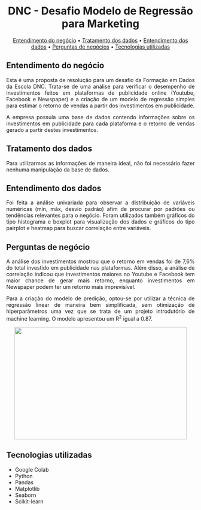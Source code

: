 <h1 align="center">DNC - Desafio Modelo de Regressão para Marketing</h1>

<p align="center">
 <a href="#entendimento-do-negócio">Entendimento do negócio</a> •
 <a href="#tratamento-dos-dados">Tratamento dos dados</a> • 
 <a href="#entendimento-dos-dados">Entendimento dos dados</a> • 
 <a href="#perguntas-de-negócio">Perguntas de negócios</a> •  
 <a href="#tecnologias-utilizadas">Tecnologias utilizadas</a
</p>

## Entendimento do negócio
<p align="justify">
Esta é uma proposta de resolução para um desafio da Formação em Dados da Escola DNC. Trata-se de uma análise para verificar o desempenho de investimentos feitos em plataformas de publicidade online (Youtube, Facebook e Newspaper) e a criação de um modelo de regressão simples para estimar o retorno de vendas a partir dos investimentos em publicidade.

<p align="justify">
A empresa possuía uma base de dados contendo informações sobre os investimentos em publicidade para cada plataforma e o retorno de vendas gerado a partir destes investimentos.

## Tratamento dos dados
<p align="justify">
Para utilizarmos as informações de maneira ideal, não foi necessário fazer nenhuma manipulação da base de dados.

## Entendimento dos dados
<p align="justify">
Foi feita a análise univariada para observar a distribuição de variáveis numéricas (mín, máx, desvio padrão) afim de procurar por padrões ou tendências relevantes para o negócio. Foram utilizados também gráficos do tipo histograma e boxplot para visualização dos dados e gráficos do tipo pairplot e heatmap para buscar correlação entre variáveis.

## Perguntas de negócio
<p align="justify">
A análise dos investimentos mostrou que o retorno em vendas foi de 7,6% do total investido em publicidade nas plataformas. Além disso, a análise de correlação indicou que investimentos maiores no Youtube e Facebook tem maior chance de gerar mais retorno, enquanto investimentos em Newspaper podem ter um retorno mais imprevisível.

<p align="justify">
Para a criação do modelo de predição, optou-se por utilizar a técnica de regressão linear de maneira bem simplificada, sem otimização de hiperparâmetros uma vez que se trata de um projeto introdutório de machine learning. O modelo apresentou um R<sup>2</sup> igual a 0.87.

<p align="center">
    <img width="460" height="300" src="https://github.com/viniciusendo/dnc_desafio_regressao/assets/134152277/95e081a8-4688-4523-81d9-b168995bb08f">
</p>

## Tecnologias utilizadas
- Google Colab
- Python
- Pandas
- Matplotlib
- Seaborn
- Scikit-learn
